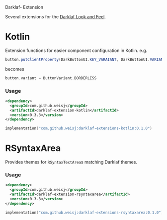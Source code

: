 Darklaf- Extension

Several extensions for the [Darklaf Look and Feel](https://www.github.com/weisj/darklaf).

# Kotlin
Extension functions for easier component configuration in Kotlin.
e.g.
````java
button.putClientProperty(DarkButtonUI.KEY_VARAIANT, DarkButtonUI.VARIANT_BORDERLESS);
````
becomes
````kotlin
button.variant = ButtonVariant.BORDERLESS
````

### Usage
````xml
<dependency>
  <groupId>com.github.weisj</groupId>
  <artifactId>darklaf-extension-kotlin</artifactId>
  <version>0.3.3</version>
</dependency>
````
````kotlin
implementation("com.github.weisj:darklaf-extensions-kotlin:0.1.0")
````

# RSyntaxArea
Provides themes for `RSyntaxTextArea`s matching Darklaf themes.

### Usage
````xml
<dependency>
  <groupId>com.github.weisj</groupId>
  <artifactId>darklaf-extension-rsyntaxarea</artifactId>
  <version>0.3.3</version>
</dependency>
````
````kotlin
implementation("com.github.weisj:darklaf-extensions-rsyntaxarea:0.1.0")
````
